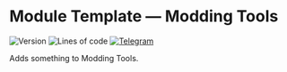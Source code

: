 # Module Template — Modding Tools

![Version](https://img.shields.io/badge/dynamic/json?label=version&query=version&url=https://raw.githubusercontent.com/nernar/modding-tools-template/master/mod.info&logo=clockify&logoColor=white&style=flat-square)
![Lines of code](https://img.shields.io/tokei/lines/github/nernar/modding-tools-template?logo=sourcegraph&logoColor=white&style=flat-square)
[![Telegram](https://img.shields.io/badge/channel-gray?&logo=telegram&style=flat-square)](https://t.me/stoneblockteam)

Adds something to Modding Tools.
